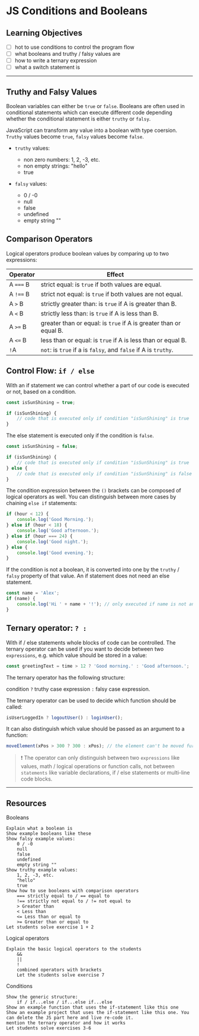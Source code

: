 # JS Conditions and Booleans

## Learning Objectives

- [ ] hot to use conditions to control the program flow
- [ ] what booleans and truthy / falsy values are
- [ ] how to write a ternary expression
- [ ] what a switch statement is

---

## Truthy and Falsy Values

Boolean variables can either be `true` or `false`. Booleans are often used in conditional statements
which can execute different code depending whether the conditional statement is either `truthy` or
`falsy`.

JavaScript can transform any value into a boolean with type coersion. `Truthy` values become `true`,
`falsy` values become `false`.

- `truthy` values:

  - non zero numbers: 1, 2, -3, etc.
  - non empty strings: "hello"
  - true

- `falsy` values:
  - 0 / -0
  - null
  - false
  - undefined
  - empty string ""

## Comparison Operators

Logical operators produce boolean values by comparing up to two expressions:

| Operator  | Effect                                                            |
| --------- | ----------------------------------------------------------------- |
| A `===` B | strict equal: is `true` if both values are equal.                 |
| A `!==` B | strict not equal: is `true` if both values are not equal.         |
| A `>` B   | strictly greater than: is `true` if A is greater than B.          |
| A `<` B   | strictly less than: is `true` if A is less than B.                |
| A `>=` B  | greater than or equal: is `true` if A is greater than or equal B. |
| A `<=` B  | less than or equal: is `true` if A is less than or equal B.       |
| `!`A      | `not`: is `true` if a is `falsy`, and `false` if A is `truthy`.   |

## Control Flow: `if / else`

With an if statement we can control whether a part of our code is executed or not, based on a
condition.

```js
const isSunShining = true;

if (isSunShining) {
	// code that is executed only if condition "isSunShining" is true
}
```

The else statement is executed only if the condition is `false`.

```js
const isSunShining = false;

if (isSunShining) {
	// code that is executed only if condition "isSunShining" is true
} else {
	// code that is executed only if condition "isSunShining" is false
}
```

The condition expression between the `()` brackets can be composed of logical operators as well. You
can distinguish between more cases by chaining `else if` statements:

```js
if (hour < 12) {
	console.log('Good Morning.');
} else if (hour < 18) {
	console.log('Good afternoon.');
} else if (hour === 24) {
	console.log('Good night.');
} else {
	console.log('Good evening.');
}
```

If the condition is not a boolean, it is converted into one by the `truthy` / `falsy` property of
that value. An if statement does not need an else statement.

```js
const name = 'Alex';
if (name) {
	console.log('Hi ' + name + '!'); // only executed if name is not an empty string
}
```

## Ternary operator: `? :`

With if / else statements whole blocks of code can be controlled. The ternary operator can be used
if you want to decide between two `expressions`, e.g. which value should be stored in a value:

```js
const greetingText = time > 12 ? 'Good morning.' : 'Good afternoon.';
```

The ternary operator has the following structure:

condition `?` truthy case expression `:` falsy case expression.

The ternary operator can be used to decide which function should be called:

```js
isUserLoggedIn ? logoutUser() : loginUser();
```

It can also distinguish which value should be passed as an argument to a function:

```js
moveElement(xPos > 300 ? 300 : xPos); // the element can't be moved further than 300.
```

> ❗️ The operator can only distinguish between two `expressions` like values, math / logical
> operations or function calls, not between `statements` like variable declarations, if / else
> statements or multi-line code blocks.

---

## Resources

Booleans

    Explain what a boolean is
    Show example booleans like these
    Show falsy example values:
        0 / -0
        null
        false
        undefined
        empty string ""
    Show truthy example values:
        1, 2, -3, etc.
        "hello"
        true
    Show how to use booleans with comparison operators
        === strictly equal to / == equal to
        !== strictly not equal to / != not equal to
        > Greater than
        < Less than
        <= Less than or equal to
        >= Greater than or equal to
    Let students solve exercise 1 + 2

Logical operators

    Explain the basic logical operators to the students
        &&
        ||
        !
        combined operators with brackets
        Let the students solve exercise 7

Conditions

    Show the generic structure:
        if / if...else / if...else if...else
    Show an example function that uses the if-statement like this one
    Show an example project that uses the if-statement like this one. You can delete the JS part here and live re-code it.
    mention the ternary operator and how it works
    Let students solve exercises 3-6

